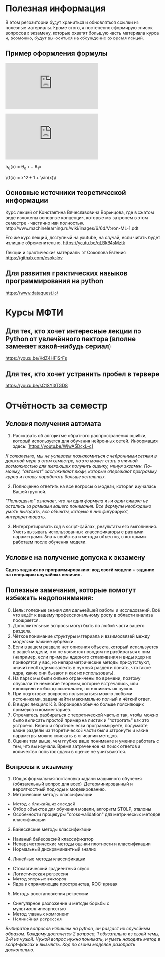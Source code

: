 # Полезная информация

В этом репозитории будут храниться и обновляться ссылки на полезные материалы. Кроме этого, я постепенно сформирую список вопросов к экзамену, которые охватят большую часть материала курса и, возможно, будут выноситься на обсуждение во время лекций.

## Пример оформления формулы
![equation](http://www.sciweavers.org/tex2img.php?eq=1%2Bsin%28mc%5E2%29&bc=White&fc=Black&im=jpg&fs=12&ff=arev&edit=)

![img](http://www.sciweavers.org/tex2img.php?eq=%20x%5E%7Bk%7D%20&bc=White&fc=Black&im=jpg&fs=12&ff=arev&edit=)

h<sub>&theta;</sub>(x) = &theta;<sub>o</sub> x + &theta;<sub>1</sub>x

<p><span class="math inline">\(f(x) = x^2 + 1 + \sin(x)\)</span></p>

## Основные источники теоретической информации

Курс лекций от Константина Вячеславовича Воронцова, где в сжатом виде изложены основные концепции, которые мы затронем в этом семестре - частично или полностью.
http://www.machinelearning.ru/wiki/images/6/6d/Voron-ML-1.pdf

Его же курс лекций, доступный на youtube, на случай, если читать будет излишне обременительно.
https://youtu.be/qLBkB4sMztk

Лекции и практические материалы от Соколова Евгения
https://github.com/esokolov

## Для развития практических навыков программирования на python

https://www.dataquest.io/

# Курсы МФТИ

## Для тех, кто хочет интересные лекции по Python от увлечённого лектора (вполне заменяет какой-нибудь сериал)
https://youtu.be/KdZ4HF1SrFs

## Для тех, кто хочет устранить пробел в тервере
https://youtu.be/sC1SYl0TGD8

# Отчётность за семестр

## Условия получения автомата

1. Рассказать об алгоритме обратного распространения ошибки, который используется для обучения нейронных сетей. Информация здесь: [https://youtu.be/WjwA5DqxL-c]

*К сожалению, мы не успеваем познакомиться с нейронными сетями в должной мере в этом семестре, но это может стать отличной возможностью для желающих получить оценку, минуя экзамен. По-моему, "автомат" заслуживают люди, которые опережают программу курса и готовы поработать больше остальных.*

2. Полноценно ответить на все вопросы о модели, которая изучалась Вашей группой.

*"Полноценно" означает, что ни одна формула и ни один символ не остались за рамками вашего понимания. Все формулы необходимо уметь выводить, все объекты, которые в них фигурируют, интерпретировать.*

3. Интерпретировать код в script-файлах, результаты его выполнения. Уметь вызывать использованные классификаторы с разными параметрами. Знать свойства и методы объектов, с которыми работаем после обучения модели. 

## Условие на получение допуска к экзамену

**Сдать задания по программированию: код своей модели + задание на генерацию случайных величин.**

## Полезные замечания, которые помогут избежать недопонимания: 

0. Цель: полезные знания для дальнейшей работы и исследований. Всё что ведёт к вашему профессиональному росту в области анализа поощряется.
1. Дополнительные вопросы могут быть по любой части вашего раздела.
2. Чёткое понимание структуры материала и взаимосвязей между моделями важнее зубрёжки.
3. Если в вашем разделе нет описания объекта, который используется в вашей модели, это не является поводом не разбираться с ним (например, если примеры ядерного сглаживания и виды ядер не приводятся у вас, но непараметрические методы присутствуют, значит необходимо залезть в нужный раздел и понять, что такое ядра, какие они бывают и как их использовать).
4. На парах мы были сильно ограничены по времени, поэтому опускали те немногие теоремы, которые встречались, или приводили их без доказательств, но понимать их нужно.
5. При подготовке вопросов пользоваться можно любыми источниками, задача найти максимально полный и чёткий ответ. 
6. В видео лекциях К.В. Воронцова обычно больше поясняющих примеров и комментариев.
7. Стремитесь разбираться с теоретической частью так, чтобы можно было выписать простой пример на листик и "потрогать" как это устроено. Верно и обратное: если программируете, подумайте, какие разделы из теоретической части были затронуты и какие параметры можно поискать в описании методов.
8. Оценка тем выше, чем глубже ваше понимание и умение работать с тем, что вы изучали. Время затраченное на поиск ответов и количество попыток сдачи в оценке не учитываются.

## Вопросы к экзамену

1. Общая формальная постановка задачи машинного обучения (обязательный вопрос для всех). Детерминированный и вероятностный подходы к моделированию.
2. Метрические методы классификации
* Метод k-ближайших соседей
* Отбор объектов для обучения модели, алгоритм STOLP, эталоны
* Особенности процедуры "cross-validation" для метрических методов классификации
3. Байесовские методы классификации
* Наивный байесовский классификатор
* Непараметрические методы оценки плотности и классификации
* Нормальный дискриминантный анализ
4. Линейные методы классификации
* Стохастический градиентный спуск
* Логистическая регрессия
* Метод опорных векторов
* Ядра и спрямляющие пространства, ROC-кривая
5. Методы восстановления регрессии
* Сингулярное разложение и методы борьбы с мультиколлинеарностью
* Метод главных компонент
* Нелинейная регрессия

_Выбиратор вопросов напишем на python, он раздаст их случайным образом. Каждому достанется 2 вопроса, 1 обязательно из своей темы, 2-й из чужой. Чужой вопрос нужно понимать, и уметь находить метод в script-файлах и вызывать. Код по своим моделям разобрать досконально._

